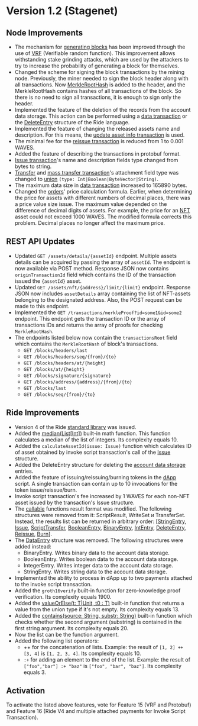 # Version 1.2 (Stagenet)

## Node Improvements

* The mechanism for [generating blocks](/en/blockchain/block/block-generation) has been improved through the use of [VRF](https://en.wikipedia.org/wiki/Verifiable_random_function) (Verifiable random function). This improvement allows withstanding stake grinding attacks, which are used by the attackers to try to increase the probability of generating a block for themselves.
* Changed the scheme for signing the block transactions by the mining node. Previously, the miner needed to sign the block header along with all transactions. Now [MerkleRootHash](https://en.wikipedia.org/wiki/Merkle_tree) is added to the header, and the MerkleRootHash contains hashes of all transactions of the block. So there is no need to sign all transactions, it is enough to sign only the header.
* Implemented the feature of the deletion of the records from the account data storage. This action can be performed using a [data transaction](/en/blockchain/transaction-type/data-transaction) or the [DeleteEntry](/en/ride/structures/common-structures/delete-entry) structure of the Ride language.
* Implemented the feature of changing the released assets name and description. For this means, the [update asset info transaction](/en/blockchain/transaction-type/update-asset-info-transaction) is used.
* The minimal fee for the [reissue transaction](/en/blockchain/transaction-type/reissue-transaction) is reduced from 1 to 0.001 WAVES.
* Added the feature of describing the transactions in protobuf format.
* [Issue transaction](/en/blockchain/transaction-type/issue-transaction)'s name and description fields type changed from bytes to string.
* [Transfer](/en/blockchain/transaction-type/transfer-transaction) and [mass transfer transaction](/en/blockchain/transaction-type/mass-transfer-transaction)'s attachment field type was changed to [union](/en/ride/data-types/union) `(type: Int|Boolean|ByteVector|String)`.
* The maximum data size in [data transaction](/en/blockchain/transaction-type/data-transaction) increased to 165890 bytes.
* Changed the [orders](/en/blockchain/order)' price calculation formula. Earlier, when determining the price for assets with different numbers of decimal places, there was a price value size issue. The maximum value depended on the difference of decimal digits of assets. For example, the price for an [NFT](/en/blockchain/token/non-fungible-token) asset could not exceed 1000 WAVES. The modified formula corrects this problem. Decimal places no longer affect the maximum price.

## REST API Updates

* Updated `GET /assets/details/{assetId}` endpoint. Multiple assets details can be acquired by passing the array of `assetId`. The endpoint is now available via POST method. Response JSON now contains `originTransactionId` field which contains the ID of the transaction issued the `{assetId}` asset.
* Updated `GET /assets/nft/{address}/limit/{limit}` endpoint. Response JSON now includes `assetDetails` array containing the list of NFT-assets belonging to the designated address. Also, the POST request can be made to this endpoint.
* Implemented the `GET /transactions/merkleProof?id=some1&id=some2` endpoint. This endpoint gets the transaction ID or the array of transactions IDs and returns the array of proofs for checking `MerkleRootHash`.
* The endpoints listed below now contain the `transactionsRoot` field which contains the `MerkleRootHash` of block's transactions.
  * `GET /blocks/headers/last`
  * `GET /blocks/headers/seq/{from}/{to}`
  * `GET /blocks/headers/at/{height}`
  * `GET /blocks/at/{height}`
  * `GET /blocks/signature/{signature}`
  * `GET /blocks/address/{address}/{from}/{to}`
  * `GET /blocks/last`
  * `GET /blocks/seq/{from}/{to}`

## Ride Improvements

* Version 4 of the Ride [standard library](/en/ride/script/standard-library) was issued.
* Added the [median(List[Int])](/en/ride/functions/built-in-functions/math-functions#median) built-in math function. This function calculates a median of the list of integers. Its complexity equals 10.
* Added the `calculateAssetId(issue: Issue)` function which calculates ID of asset obtained by invoke script transaction's call of the [Issue](/en/ride/structures/common-structures/issue) structure.
* Added the DeleteEntry structure for deleting the [account data storage](/en/blockchain/account/account-data-storage) entries.
* Added the feature of issuing/reissuing/burning tokens in the [dApp](/en/blockchain/account/dapp) script. A single transaction can contain up to 10 invocations for the token issue/reissue/burn.
* Invoke script transaction's fee increased by 1 WAVES for each non-NFT asset issued by the transaction's Issue structure.
* The [callable](/en/ride/functions/callable-function) functions result format was modified. The following structures were removed from it: ScriptResult, WriteSet и TransferSet. Instead, the results list can be returned in arbitrary order:  [[StringEntry](/en/ride/structures/common-structures/string-entry), [Issue](/en/ride/structures/common-structures/issue), [ScriptTransfer](/en/ride/structures/common-structures/script-transfer), [BooleanEntry](/en/ride/structures/common-structures/boolean-entry), [BinaryEntry](/en/ride/structures/common-structures/binary-entry), [IntEntry](/en/ride/structures/common-structures/int-entry), [DeleteEntry](/en/ride/structures/common-structures/delete-entry), [Reissue](/en/ride/structures/common-structures/reissue), [Burn](/en/ride/structures/common-structures/burn)].
* The [DataEntry](/en/ride/structures/common-structures/data-entry) structure was removed. The following structures were added instead:
  * BinaryEntry. Writes binary data to the account data storage.
  * BooleanEntry. Writes boolean data to the account data storage.
  * IntegerEntry. Writes integer data to the account data storage.
  * StringEntry. Writes string data to the account data storage.
* Implemented the ability to process in dApp up to two payments attached to the invoke script transaction.
* Added the `groth16verify` built-in function for zero-knowledge proof verification. Its complexity equals 1900.
* Added the [valueOrElse(t: T|Unit, t0 : T)](/ru/ride/functions/built-in-functions/union-functions#valueOrElse) built-in function that returns a value from the union type if it's not empty. Its complexity equals 13.
* Added the [contains(source: String, substr: String)](/ru/ride/functions/built-in-functions/string-functions#contains) built-in function which checks whether the second argument (substring) is contained in the first string argument. Its complexity equals 20.
* Now the list can be the function argument.
* Added the following list operators:
  * ++ for the concatenation of lists. Example: the result of `[1, 2] ++ [3, 4]` is `[1, 2, 3, 4]`. Its complexity equals 10.
  * `:+` for adding an element to the end of the list. Example: the result of `["foo","bar"] :+ "baz"` is `["foo", "bar", "baz"]`. Its complexity equals 3.

## Activation

To activate the listed above features, vote for Feature 15 (VRF and Protobuf) and Feature 16 (Ride V4 and multiple attached payments for Invoke Script Transaction).
